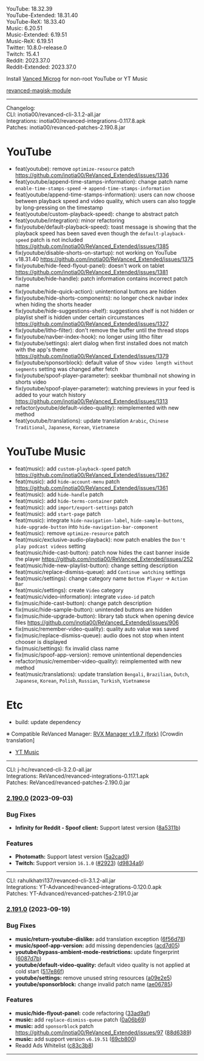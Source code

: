 YouTube: 18.32.39  
YouTube-Extended: 18.31.40  
YouTube-ReX: 18.33.40  
Music: 6.20.51  
Music-Extended: 6.19.51  
Music-ReX: 6.19.51  
Twitter: 10.8.0-release.0  
Twitch: 15.4.1  
Reddit: 2023.37.0  
Reddit-Extended: 2023.37.0  

Install [Vanced Microg](https://github.com/TeamVanced/VancedMicroG/releases) for non-root YouTube or YT Music  

[revanced-magisk-module](https://github.com/j-hc/revanced-magisk-module)  

---
Changelog:  
CLI: inotia00/revanced-cli-3.1.2-all.jar  
Integrations: inotia00/revanced-integrations-0.117.8.apk  
Patches: inotia00/revanced-patches-2.190.8.jar  

YouTube
==
- feat(youtube): remove `optimize-resource` patch https://github.com/inotia00/ReVanced_Extended/issues/1336
- feat(youtube/append-time-stamps-information): change patch name `enable-time-stamps-speed` → `append-time-stamps-information`
- feat(youtube/append-time-stamps-information): users can now choose between playback speed and video quality, which users can also toggle by long-pressing on the timestamp
- feat(youtube/custom-playback-speed): change to abstract patch
- feat(youtube/integration): minor refactoring
- fix(youtube/default-playback-speed): toast message is showing that the playback speed has been saved even though the `default-playback-speed` patch is not included https://github.com/inotia00/ReVanced_Extended/issues/1385
- fix(youtube/disable-shorts-on-startup): not working on YouTube v18.31.40 https://github.com/inotia00/ReVanced_Extended/issues/1375
- fix(youtube/hide-feed-flyout-panel): doesn't work on tablet https://github.com/inotia00/ReVanced_Extended/issues/1381
- fix(youtube/hide-handle): patch information contains incorrect patch name
- fix(youtube/hide-quick-action): unintentional buttons are hidden
- fix(youtube/hide-shorts-components): no longer check navbar index when hiding the shorts header
- fix(youtube/hide-suggestions-shelf): suggestions shelf is not hidden or playlist shelf is hidden under certain circumstances https://github.com/inotia00/ReVanced_Extended/issues/1327
- fix(youtube/litho-filter): don't remove the buffer until the thread stops
- fix(youtube/navber-index-hook): no longer using litho filter
- fix(youtube/settings): alert dialog when first installed does not match with the app's theme https://github.com/inotia00/ReVanced_Extended/issues/1379
- fix(youtube/sponsorblock): default value of `Show video length without segments` setting was changed after fetch
- fix(youtube/spoof-player-parameter): seekbar thumbnail not showing in shorts video
- fix(youtube/spoof-player-parameter): watching previews in your feed is added to your watch history https://github.com/inotia00/ReVanced_Extended/issues/1313
- refactor(youtube/default-video-quality): reimplemented with new method
- feat(youtube/translations): update translation
`Arabic`, `Chinese Traditional`, `Japanese`, `Korean`, `Vietnamese`


YouTube Music
==
- feat(music): add `custom-playback-speed` patch https://github.com/inotia00/ReVanced_Extended/issues/1367
- feat(music): add `hide-account-menu` patch https://github.com/inotia00/ReVanced_Extended/issues/1361
- feat(music): add `hide-handle` patch
- feat(music): add `hide-terms-container` patch
- feat(music): add `import/export-settings` patch
- feat(music): add `start-page` patch
- feat(music): integrate `hide-navigation-label`, `hide-sample-buttons`, `hide-upgrade-button` into `hide-navigation-bar-component`
- feat(music): remove `optimize-resource` patch
- feat(music/exclusive-audio-playback): now patch enables the `Don't play podcast videos` setting
- feat(music/hide-cast-button): patch now hides the cast banner inside the player https://github.com/inotia00/ReVanced_Extended/issues/252
- feat(music/hide-new-playlist-button): change setting description
- feat(music/replace-dismiss-queue): add `Continue watching` settings
- feat(music/settings): change category name `Bottom Player` → `Action Bar`
- feat(music/settings): create `Video` category
- feat(music/video-information): integrate `video-id` patch
- fix(music/hide-cast-button): change patch description
- fix(music/hide-sample-button): unintended buttons are hidden
- fix(music/hide-upgrade-button): library tab stuck when opening device files https://github.com/inotia00/ReVanced_Extended/issues/906
- fix(music/remember-video-quality): quality auto value was saved
- fix(music/replace-dismiss-queue): audio does not stop when intent chooser is displayed
- fix(music/settings): fix invalid class name
- fix(music/spoof-app-version): remove unintentional dependencies
- refactor(music/remember-video-quality): reimplemented with new method
- feat(music/translations): update translation
`Bengali`, `Brazilian`, `Dutch`, `Japanese`, `Korean`, `Polish`, `Russian`, `Turkish`, `Vietnamese`


Etc
==
- build: update dependency


※ Compatible ReVanced Manager: [RVX Manager v1.9.7 (fork)](https://github.com/inotia00/revanced-manager/releases/tag/v1.9.7)
[Crowdin translation]
- [YT Music](https://crowdin.com/project/revanced-music-extended)
---
CLI: j-hc/revanced-cli-3.2.0-all.jar  
Integrations: ReVanced/revanced-integrations-0.117.1.apk  
Patches: ReVanced/revanced-patches-2.190.0.jar  

### [2.190.0](https://github.com/ReVanced/revanced-patches/compare/v2.189.0...v2.190.0) (2023-09-03)
### Bug Fixes
* **Infinity for Reddit - Spoof client:** Support latest version ([8a5311b](https://github.com/ReVanced/revanced-patches/commit/8a5311b1e645ca2aab1e416d647cf52bf0be6e7f))
### Features
* **Photomath:** Support latest version ([5a2cad0](https://github.com/ReVanced/revanced-patches/commit/5a2cad077f03880ee1417c5cfd448bbdea4c07e2))
* **Twitch:** Support version `16.1.0` ([#2923](https://github.com/ReVanced/revanced-patches/issues/2923)) ([d9834a9](https://github.com/ReVanced/revanced-patches/commit/d9834a9abb43390af4cb33f5dd5a0e2d3b7060e2))

---
CLI: rahulkhatri137/revanced-cli-3.1.2-all.jar  
Integrations: YT-Advanced/revanced-integrations-0.120.0.apk  
Patches: YT-Advanced/revanced-patches-2.191.0.jar  

### [2.191.0](https://github.com/YT-Advanced/ReX-patches/compare/v2.190.2...v2.191.0) (2023-09-19)
### Bug Fixes
* **music/return-youtube-dislike:** add translation exception ([6f56d78](https://github.com/YT-Advanced/ReX-patches/commit/6f56d78e3edb8f34643168c6cbe513cf71124f6a))
* **music/spoof-app-version:** add missing dependencies ([acd7d05](https://github.com/YT-Advanced/ReX-patches/commit/acd7d057b9918a6a539dfd1ea748fcc143efee52))
* **youtube/bypass-ambient-mode-restrictions:** update fingerprint ([6087d7b](https://github.com/YT-Advanced/ReX-patches/commit/6087d7be8340e48488a054c715ebd0b9b4a80bd0))
* **youtube/default-video-quality:** default video quality is not applied at cold start ([517e86f](https://github.com/YT-Advanced/ReX-patches/commit/517e86f75ceb18b1fbeac7a01a39bc065e6deb67))
* **youtube/settings:** remove unused string resources ([a09e2e5](https://github.com/YT-Advanced/ReX-patches/commit/a09e2e5b137c71a65377feb55aa3d0aee26dc6d3))
* **youtube/sponsorblock:** change invalid patch name ([ae06785](https://github.com/YT-Advanced/ReX-patches/commit/ae06785f7741c73d046658a5eecf97ebfa4f1217))
### Features
* **music/hide-flyout-panel:** code refactoring ([33ad9af](https://github.com/YT-Advanced/ReX-patches/commit/33ad9afe89a556014a1aa083bf9dd18781642fa1))
* **music:** add `replace-dismiss-queue` patch ([0a06b69](https://github.com/YT-Advanced/ReX-patches/commit/0a06b69b6bd842df34aac55a9117e63d0b81c49a))
* **music:** add `sponsorblock` patch https://github.com/inotia00/ReVanced_Extended/issues/97 ([88d6389](https://github.com/YT-Advanced/ReX-patches/commit/88d63898bce47d78e535114a40beb3be5c41d695))
* **music:** add support version `v6.19.51` ([69cb800](https://github.com/YT-Advanced/ReX-patches/commit/69cb800603356e98f74888342634eca305b80054))
* Readd Ads Whitelist ([c83c3b8](https://github.com/YT-Advanced/ReX-patches/commit/c83c3b823ee574e8f06814ec79a2943934ad8956))

---  
